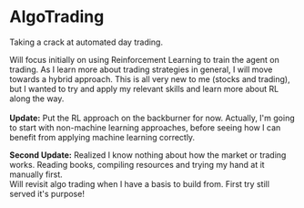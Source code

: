 # AlgoTrading
Taking a crack at automated day trading.

Will focus initially on using Reinforcement Learning to train the agent on trading. As I learn more about trading strategies in general, I will move towards a hybrid approach. This is all very new to me (stocks and trading), but I wanted to try and apply my relevant skills and learn more about RL along the way.
<br><br>
**Update:** Put the RL approach on the backburner for now. Actually, I'm going to start with non-machine learning approaches, before seeing how I can benefit from applying machine learning correctly.

**Second Update:** Realized I know nothing about how the market or trading works. Reading books, compiling resources and trying my hand at it manually first.
<br> Will revisit algo trading when I have a basis to build from. First try still served it's purpose!
